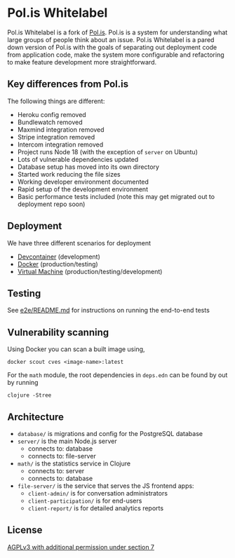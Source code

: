 # Pol.is Whitelabel

Pol.is Whitelabel is a fork of [Pol.is](https://github.com/compdemocracy/polis). Pol.is is
a system for understanding what large groups of people think about an issue. Pol.is Whitelabel is a pared down version of Pol.is with the goals of separating out deployment code from application code, make the system more configurable and refactoring to make feature development more straightforward.

## Key differences from Pol.is

The following things are different:

* Heroku config removed
* Bundlewatch removed
* Maxmind integration removed
* Stripe integration removed
* Intercom integration removed
* Project runs Node 18 (with the exception of `server` on Ubuntu)
* Lots of vulnerable dependencies updated
* Database setup has moved into its own directory
* Started work reducing the file sizes
* Working developer environment documented
* Rapid setup of the development environment
* Basic performance tests included (note this may get migrated out to deployment repo soon)

## Deployment

We have three different scenarios for deployment

* [Devcontainer](./.devcontainer/README.md)  (development)
* [Docker](./deploy/docker/README.md) (production/testing)
* [Virtual Machine](./deploy/vm/README.md) (production/testing/development)

## Testing

See [e2e/README.md](./e2e/README.md) for instructions on running the end-to-end tests

## Vulnerability scanning

Using Docker you can scan a built image using,

 ```docker scout cves <image-name>:latest```
 
 For the `math` module, the root dependencies in `deps.edn` can be found by out by running

 ```clojure -Stree```

## Architecture

* `database/` is migrations and config for the PostgreSQL database
* `server/` is the main Node.js server
    * connects to: database
    * connects to: file-server
* `math/` is the statistics service in Clojure
    * connects to: server
    * connects to: database
* `file-server/` is the service that serves the JS frontend apps:
    * `client-admin/` is for conversation administrators
    * `client-participation/` is for end-users
    * `client-report/` is for detailed analytics reports

## License

[AGPLv3 with additional permission under section 7](LICENSE)
